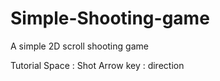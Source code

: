 # Simple-Shooting-game
A simple 2D scroll shooting game

Tutorial
  Space : Shot
  Arrow key : direction
